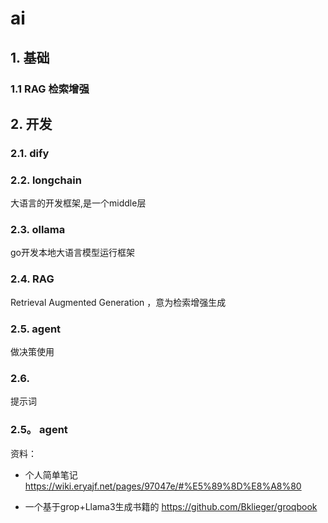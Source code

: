 # ai

## 1. 基础
### 1.1 RAG 检索增强



## 2. 开发
### 2.1. dify

### 2.2. longchain
大语言的开发框架,是一个middle层

### 2.3. ollama
go开发本地大语言模型运行框架

### 2.4. RAG
Retrieval Augmented Generation ，意为检索增强生成


### 2.5. agent
做决策使用


### 2.6. 
提示词

### 2.5。 agent


资料：
+ 个人简单笔记 https://wiki.eryajf.net/pages/97047e/#%E5%89%8D%E8%A8%80

+ 一个基于grop+Llama3生成书籍的 https://github.com/Bklieger/groqbook   